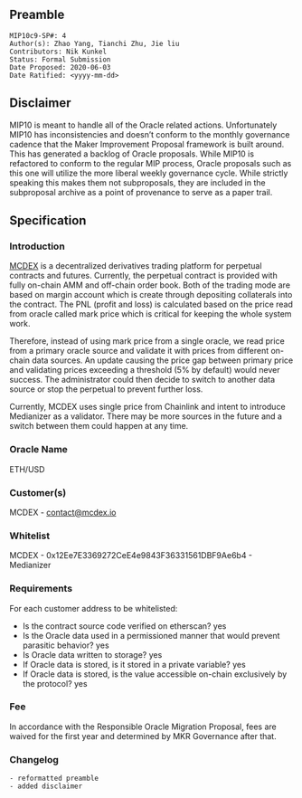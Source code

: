## Preamble

```
MIP10c9-SP#: 4
Author(s): Zhao Yang, Tianchi Zhu, Jie liu
Contributors: Nik Kunkel
Status: Formal Submission
Date Proposed: 2020-06-03
Date Ratified: <yyyy-mm-dd>
```

## Disclaimer
MIP10 is meant to handle all of the Oracle related actions. Unfortunately MIP10 has inconsistencies and doesn’t conform to the monthly governance cadence that the Maker Improvement Proposal framework is built around. This has generated a backlog of Oracle proposals. While MIP10 is refactored to conform to the regular MIP process, Oracle proposals such as this one will utilize the more liberal weekly governance cycle. While strictly speaking this makes them not subproposals, they are included in the subproposal archive as a point of provenance to serve as a paper trail.

## Specification

### Introduction

[MCDEX](https://mcdex.io) is a decentralized derivatives trading platform for perpetual contracts and futures. Currently, the perpetual contract is provided with fully on-chain AMM and off-chain order book. Both of the trading mode are based on margin account which is create through depositing collaterals into the contract. The PNL (profit and loss) is calculated based on the price read from oracle called mark price which is critical for keeping the whole system work.

Therefore, instead of using mark price from a single oracle, we read price from a primary oracle source and validate it with prices from different on-chain data sources. An update causing the price gap between primary price and validating prices exceeding a threshold (5% by default) would never success. The administrator could then decide to switch to another data source or stop the perpetual to prevent further loss.

Currently, MCDEX uses single price from Chainlink and intent to introduce Medianizer as a validator. There may be more sources in the future and a switch between them could happen at any time.

### Oracle Name

ETH/USD

### Customer(s)

MCDEX - [contact@mcdex.io](mailto:contact@mcdex.io) 

### Whitelist

MCDEX - 0x12Ee7E3369272CeE4e9843F36331561DBF9Ae6b4 - Medianizer

### Requirements

For each customer address to be whitelisted:   
- Is the contract source code verified on etherscan? yes
- Is the Oracle data used in a permissioned manner that would prevent parasitic behavior? yes 
- Is Oracle data written to storage? yes
- If Oracle data is stored, is it stored in a private variable? yes
- If Oracle data is stored, is the value accessible on-chain exclusively by the protocol? yes

### Fee

In accordance with the Responsible Oracle Migration Proposal, fees are waived for the first year and determined by MKR Governance after that.

### Changelog
	- reformatted preamble
	- added disclaimer